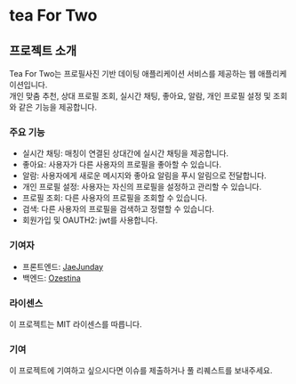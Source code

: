 # tea For Two

## 프로젝트 소개
Tea For Two는 프로필사진 기반 데이팅 애플리케이션 서비스를 제공하는 웹 애플리케이션입니다. <br>
개인 맞춤 추천, 상대 프로필 조회, 실시간 채팅, 좋아요, 알람, 개인 프로필 설정 및 조회와 같은 기능을 제공합니다.

### 주요 기능
- 실시간 채팅: 매칭이 연결된 상대간에 실시간 채팅을 제공합니다.
- 좋아요: 사용자가 다른 사용자의 프로필을 좋아할 수 있습니다.
- 알람: 사용자에게 새로운 메시지와 좋아요 알림을 푸시 알림으로 전달합니다.
- 개인 프로필 설정: 사용자는 자신의 프로필을 설정하고 관리할 수 있습니다.
- 프로필 조회: 다른 사용자의 프로필을 조회할 수 있습니다.
- 검색: 다른 사용자의 프로필을 검색하고 정렬할 수 있습니다.
- 회원가입 및 OAUTH2: jwt를 사용합니다.
  
### 기여자
- 프론트엔드: [JaeJunday](https://github.com/jaejunday)
- 백엔드: [Ozestina](https://github.com/Ozestina)
  
### 라이센스
이 프로젝트는 MIT 라이센스를 따릅니다.

### 기여
이 프로젝트에 기여하고 싶으시다면 이슈를 제출하거나 풀 리퀘스트를 보내주세요.

